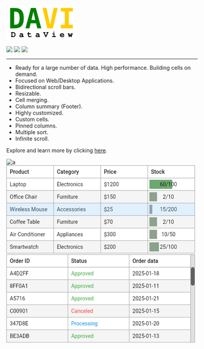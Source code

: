 [![](logo/davi_logo_v1.png)](#)

[![](https://img.shields.io/pub/v/davi.svg)](https://pub.dev/packages/davi)
[![](https://img.shields.io/badge/Flutter-%E2%9D%A4-red)](https://flutter.dev/)
[![](https://img.shields.io/badge/%F0%9F%91%8D%20and%20%E2%AD%90-are%20free%20and%20motivate%20me-yellow)](#)

---

* Ready for a large number of data. High performance. Building cells on demand.
* Focused on Web/Desktop Applications.
* Bidirectional scroll bars.
* Resizable.
* Cell merging.
* Column summary (Footer).
* Highly customized.
* Custom cells.
* Pinned columns.
* Multiple sort.
* Infinite scroll.

Explore and learn more by clicking [here](https://caduandrade.github.io/davi_flutter_demo/).

![a](screenshots/screenshot1.png)
![](screenshots/screenshot2.png)
![](screenshots/screenshot3.png)
